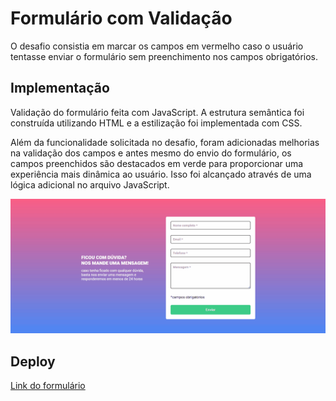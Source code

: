 # Formulário com Validação

O desafio consistia em marcar os campos em vermelho caso o usuário tentasse enviar o formulário sem preenchimento nos campos obrigatórios.

## Implementação

Validação do formulário feita com JavaScript. A estrutura semântica foi construída utilizando HTML e a estilização foi implementada com CSS.

Além da funcionalidade solicitada no desafio, foram adicionadas melhorias na validação dos campos e antes mesmo do envio do formulário, os campos preenchidos são destacados em verde para proporcionar uma experiência mais dinâmica ao usuário. Isso foi alcançado através de uma lógica adicional no arquivo JavaScript.

![Formulário preview](src/images/preview.gif)

## Deploy

[Link do formulário](https://als-samara.github.io/formulario-com-validacao/)
